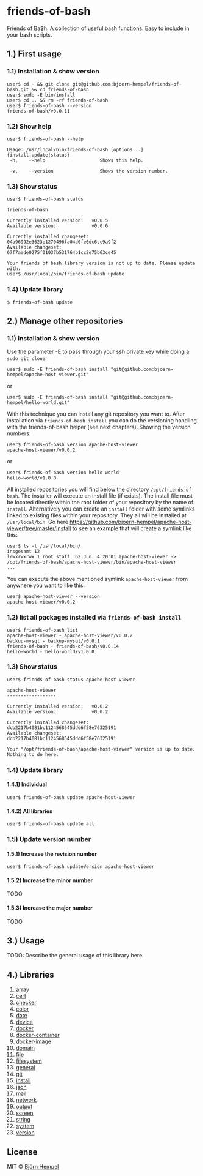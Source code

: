 # friends-of-bash

Friends of Ba$h. A collection of useful bash functions. Easy to include in your bash scripts.

## 1.) First usage

### 1.1) Installation & show version

```
user$ cd ~ && git clone git@github.com:bjoern-hempel/friends-of-bash.git && cd friends-of-bash
user$ sudo -E bin/install
user$ cd .. && rm -rf friends-of-bash
user$ friends-of-bash --version
friends-of-bash/v0.0.11
```

### 1.2) Show help

```
user$ friends-of-bash --help

Usage: /usr/local/bin/friends-of-bash [options...] {install|update|status}
 -h,    --help                    Shows this help.

 -v,    --version                 Shows the version number.

```

### 1.3) Show status

```
user$ friends-of-bash status

friends-of-bash

Currently installed version:   v0.0.5
Available version:             v0.0.6

Currently installed changeset: 04b96992e3623e1270496fa04d0fe6dc6cc9a9f2
Available changeset:           67f7aade0275f01037b531764b1cc2e75b63ce45

Your friends of bash library version is not up to date. Please update with:
user$ /usr/local/bin/friends-of-bash update
```

### 1.4) Update library

```
$ friends-of-bash update
```

## 2.) Manage other repositories

### 1.1) Installation & show version

Use the parameter -E to pass through your ssh private key while doing a `sudo git clone`:

```
user$ sudo -E friends-of-bash install "git@github.com:bjoern-hempel/apache-host-viewer.git"
```

or

```
user$ sudo -E friends-of-bash install "git@github.com:bjoern-hempel/hello-world.git"
```

With this technique you can install any git repository you want to. After installation via `friends-of-bash install` you can do the versioning handling with the friends-of-bash helper (see next chapters). Showing the version numbers:

```
user$ friends-of-bash version apache-host-viewer
apache-host-viewer/v0.0.2
```

or

```
user$ friends-of-bash version hello-world
hello-world/v1.0.0
```

All installed repositories you will find below the directory `/opt/friends-of-bash`. The installer will execute an install file (if exists). The install file must be located directly within the root folder of your repository by the name of `install`. Alternatively you can create an `install` folder with some symlinks linked to existing files within your repository. They all will be installed at `/usr/local/bin`. Go here https://github.com/bjoern-hempel/apache-host-viewer/tree/master/install to see an example that will create a symlink like this:

```
user$ ls -l /usr/local/bin/.
insgesamt 12
lrwxrwxrwx 1 root staff  62 Jun  4 20:01 apache-host-viewer -> /opt/friends-of-bash/apache-host-viewer/bin/apache-host-viewer
...
```

You can execute the above mentioned symlink `apache-host-viewer` from anywhere you want to like this:

```
user$ apache-host-viewer --version
apache-host-viewer/v0.0.2
```

### 1.2) list all packages installed via `friends-of-bash install`

```
user$ friends-of-bash list
apache-host-viewer - apache-host-viewer/v0.0.2
backup-mysql - backup-mysql/v0.0.1
friends-of-bash - friends-of-bash/v0.0.14
hello-world - hello-world/v1.0.0
```

### 1.3) Show status

```
user$ friends-of-bash status apache-host-viewer

apache-host-viewer
------------------

Currently installed version:   v0.0.2
Available version:             v0.0.2

Currently installed changeset: dcb2217b4081bc1124568545ddd6f58e76325191
Available changeset:           dcb2217b4081bc1124568545ddd6f58e76325191

Your "/opt/friends-of-bash/apache-host-viewer" version is up to date. Nothing to do here.
```

### 1.4) Update library

#### 1.4.1) Individual

```
user$ friends-of-bash update apache-host-viewer
```

#### 1.4.2) All libraries

```
user$ friends-of-bash update all
```

### 1.5) Update version number

#### 1.5.1) Increase the revision number

```
user$ friends-of-bash updateVersion apache-host-viewer
```

#### 1.5.2) Increase the minor number

TODO

#### 1.5.3) Increase the major number

TODO

## 3.) Usage

TODO: Describe the general usage of this library here.

## 4.) Libraries

1. [array](docs/README-ARRAY.md)
2. [cert](docs/README-CERT.md)
3. [checker](docs/README-CHECKER.md)
4. [color](docs/README-COLOR.md)
5. [date](docs/README-DATE.md)
6. [device](docs/README-DEVICE.md)
7. [docker](docs/README-DOCKER.md)
8. [docker-container](docs/README-DOCKER-CONTAINER.md)
9. [docker-image](docs/README-DOCKER-IMAGE.md)
10. [domain](docs/README-DOMAIN.md)
11. [file](docs/README-FILE.md)
12. [filesystem](docs/README-FILESYSTEM.md)
13. [general](docs/README-GENERAL.md)
14. [git](docs/README-GIT.md)
15. [install](docs/README-INSTALL.md)
16. [json](docs/README-JSON.md)
17. [mail](docs/README-MAIL.md)
18. [network](docs/README-NETWORK.md)
19. [output](docs/README-OUTPUT.md)
20. [screen](docs/README-SCREEN.md)
21. [string](docs/README-STRING.md)
22. [system](docs/README-SYSTEM.md)
23. [version](docs/README-VERSION.md)

## License

MIT © [Björn Hempel](https://www.ixno.de)
